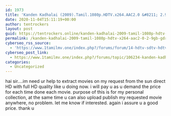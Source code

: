 ```yaml
---
id: 1973
title: 'Kanden Kadhalai (2009).Tamil.1080p.HDTV.x264.AAC2.0 &#8211; 2.9GB &#8211; GDRIVE'
date: 2020-11-04T15:11:19+00:00
author: tentrockers
layout: post
guid: https://tentrockers.online/kanden-kadhalai-2009-tamil-1080p-hdtv-x264-aac2-0-2-9gb-gdrive/
permalink: /kanden-kadhalai-2009-tamil-1080p-hdtv-x264-aac2-0-2-9gb-gdrive/
cyberseo_rss_source:
  - 'https://www.1tamilmv.one/index.php?/forums/forum/14-hdtv-sdtv-hdtv-rips.xml&page=3'
cyberseo_post_link:
  - https://www.1tamilmv.one/index.php?/forums/topic/106234-kanden-kadhalai-2009tamil1080phdtvx264aac20-29gb-gdrive/
categories:
  - Uncategorized
---
```

<span>hai sir&#8230;.im need ur help to extract movies on my request from the sun direct HD with full HD quality like u doing now. i will pay u as u demand the price for each time done each movie. purpose of this is for my personal collection, at the same time u can also upload publish my requested movie anywhere, no problem. let me know if interested. again i assure u a good price. thank u&nbsp;</span>